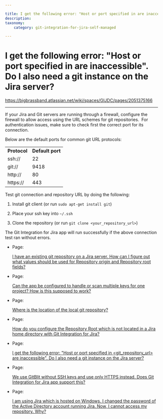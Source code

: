 ```yaml
---

title: I get the following error: "Host or port specified in are inaccessible". Do I also need a git instance on the Jira server?
description:
taxonomy:
    category: git-integration-for-jira-self-managed

---
```


# I get the following error: "Host or port specified in are inaccessible". Do I also need a git instance on the Jira server?

<https://bigbrassband.atlassian.net/wiki/spaces/GIJDC/pages/2051375166>

* * *

If your Jira and Git servers are running through a firewall, configure the firewall to allow access using the URL schemes for git repositories.  For authentication issues, make sure to check first the correct port for its connection.

Below are the default ports for common git URL protocols:

|     |     |
| --- | --- |
| **Protocol** | **Default port** |
| ssh:// | 22  |
| git:// | 9418 |
| http:// | 80  |
| https:// | 443 |

  
Test git connection and repository URL by doing the following:

1.  Install git client (or run `sudo apt-get install git`)
    
2.  Place your ssh key into `~/.ssh`
    
3.  Clone the repository (or run `git clone <your_repository_url>`)
    

The Git Integration for Jira app will run successfully if the above connection test ran without errors.

*   Page:
    
    [I have an existing git repository on a Jira server. How can I figure out what values should be used for Repository origin and Repository root fields?](/wiki/spaces/GIJDC/pages/2051145752)
    
*   Page:
    
    [Can the app be configured to handle or scan multiple keys for one project? How is this supposed to work?](/wiki/spaces/GIJDC/pages/2052128838)
    
*   Page:
    
    [Where is the location of the local git repository?](/wiki/spaces/GIJDC/pages/2051080265)
    
*   Page:
    
    [How do you configure the Repository Root which is not located in a Jira home directory with Git Integration for Jira?](/wiki/spaces/GIJDC/pages/2052128856)
    
*   Page:
    
    [I get the following error: "Host or port specified in <git\_repository\_url> are inaccessible". Do I also need a git instance on the Jira server?](/wiki/spaces/GIJDC/pages/2051375166)
    
*   Page:
    
    [We use GitBlit without SSH keys and use only HTTPS instead. Does Git Integration for Jira app support this?](/wiki/spaces/GIJDC/pages/2051440710)
    
*   Page:
    
    [I am using Jira which is hosted on Windows. I changed the password of the Active Directory account running Jira. Now, I cannot access my repository. Why?](/wiki/spaces/GIJDC/pages/2051768359)